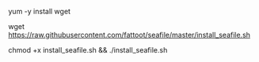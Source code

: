 yum -y install wget

wget https://raw.githubusercontent.com/fattoot/seafile/master/install_seafile.sh

chmod +x install_seafile.sh && ./install_seafile.sh
